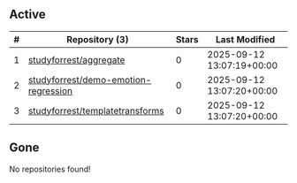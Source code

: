 ## Active
| # | Repository (3) | Stars | Last Modified |
| --- | --- | --- | --- |
| 1 | [studyforrest/aggregate](https://hub.datalad.org/studyforrest/aggregate) | 0 | 2025-09-12 13:07:19+00:00 |
| 2 | [studyforrest/demo-emotion-regression](https://hub.datalad.org/studyforrest/demo-emotion-regression) | 0 | 2025-09-12 13:07:20+00:00 |
| 3 | [studyforrest/templatetransforms](https://hub.datalad.org/studyforrest/templatetransforms) | 0 | 2025-09-12 13:07:20+00:00 |

## Gone
No repositories found!
